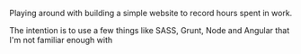 Playing around with building a simple website to record hours spent in work.

The intention is to use a few things like SASS, Grunt, Node and Angular that I'm not familiar enough with
